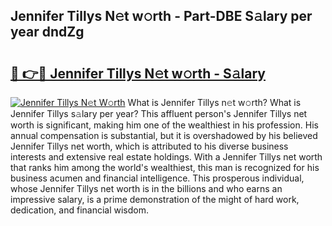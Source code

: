 ## Jennifer Tillys N𝚎t w𝚘rth - Part-DBE S𝚊lary per year dndZg

# <h2><a href="http://gc52e6o.nevu.top/?p=Jennifer+Tillys">🔗 👉🔴 Jennifer Tillys N𝚎t w𝚘rth - S𝚊lary</a></h2>

[![Jennifer Tillys N𝚎t W𝚘rth](https://i.imgur.com/Oavwk0R.jpeg)](http://gc52e6o.nevu.top/?p=Jennifer+Tillys)
What is Jennifer Tillys n𝚎t w𝚘rth? What is Jennifer Tillys s𝚊lary per year?
This affluent person's Jennifer Tillys net worth is significant, making him one of the wealthiest in his profession. His annual compensation is substantial, but it is overshadowed by his believed Jennifer Tillys net worth, which is attributed to his diverse business interests and extensive real estate holdings. With a Jennifer Tillys net worth that ranks him among the world's wealthiest, this man is recognized for his business acumen and financial intelligence. This prosperous individual, whose Jennifer Tillys net worth is in the billions and who earns an impressive salary, is a prime demonstration of the might of hard work, dedication, and financial wisdom.
